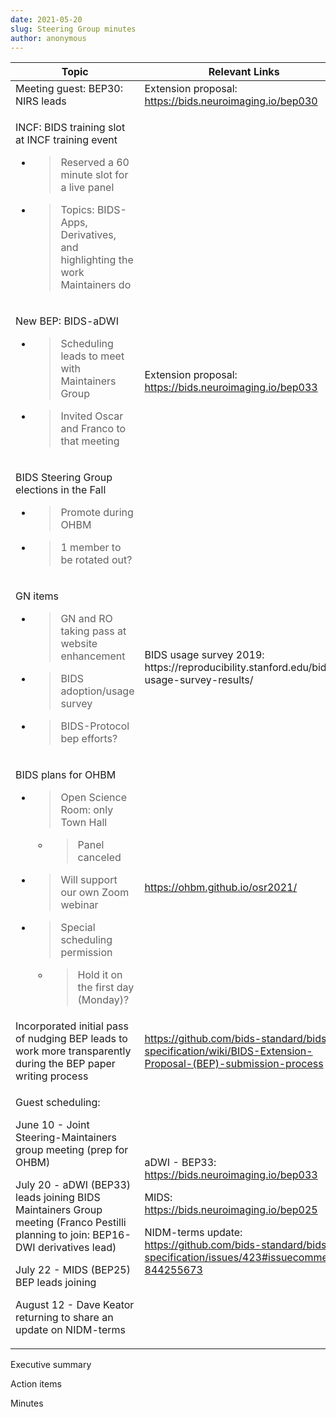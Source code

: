 ```yaml
---
date: 2021-05-20
slug: Steering Group minutes
author: anonymous
---
```









<table>
 <thead>
  <tr class="header">
   <th>
    Topic
   </th>
   <th>
    Relevant Links
   </th>
  </tr>
 </thead>
 <tbody>
  <tr class="odd">
   <td>
    Meeting guest: BEP30: NIRS leads
   </td>
   <td>
    Extension proposal:
    <a href="https://bids.neuroimaging.io/bep030">
     <span class="underline">
      https://bids.neuroimaging.io/bep030
     </span>
    </a>
   </td>
  </tr>
  <tr class="even">
   <td>
    <p>
     INCF: BIDS training slot at INCF training event
    </p>
    <ul>
     <li>
      <blockquote>
       <p>
        Reserved a 60 minute slot for a live panel
       </p>
      </blockquote>
     </li>
     <li>
      <blockquote>
       <p>
        Topics: BIDS-Apps, Derivatives, and highlighting the work Maintainers do
       </p>
      </blockquote>
     </li>
    </ul>
   </td>
   <td>
   </td>
  </tr>
  <tr class="odd">
   <td>
    <p>
     New BEP: BIDS-aDWI
    </p>
    <ul>
     <li>
      <blockquote>
       <p>
        Scheduling leads to meet with Maintainers Group
       </p>
      </blockquote>
     </li>
     <li>
      <blockquote>
       <p>
        Invited Oscar and Franco to that meeting
       </p>
      </blockquote>
     </li>
    </ul>
   </td>
   <td>
    Extension proposal:
    <a href="https://bids.neuroimaging.io/bep033">
     <span class="underline">
      https://bids.neuroimaging.io/bep033
     </span>
    </a>
   </td>
  </tr>
  <tr class="even">
   <td>
    <p>
     BIDS Steering Group elections in the Fall
    </p>
    <ul>
     <li>
      <blockquote>
       <p>
        Promote during OHBM
       </p>
      </blockquote>
     </li>
     <li>
      <blockquote>
       <p>
        1 member to be rotated out?
       </p>
      </blockquote>
     </li>
    </ul>
   </td>
   <td>
   </td>
  </tr>
  <tr class="odd">
   <td>
    <p>
     GN items
    </p>
    <ul>
     <li>
      <blockquote>
       <p>
        GN and RO taking pass at website enhancement
       </p>
      </blockquote>
     </li>
     <li>
      <blockquote>
       <p>
        BIDS adoption/usage survey
       </p>
      </blockquote>
     </li>
     <li>
      <blockquote>
       <p>
        BIDS-Protocol bep efforts?
       </p>
      </blockquote>
     </li>
    </ul>
   </td>
   <td>
    BIDS usage survey 2019: https://reproducibility.stanford.edu/bids-usage-survey-results/
   </td>
  </tr>
  <tr class="even">
   <td>
    <p>
     BIDS plans for OHBM
    </p>
    <ul>
     <li>
      <blockquote>
       <p>
        Open Science Room: only Town Hall
       </p>
      </blockquote>
      <ul>
       <li>
        <blockquote>
         <p>
          Panel canceled
         </p>
        </blockquote>
       </li>
      </ul>
     </li>
     <li>
      <blockquote>
       <p>
        Will support our own Zoom webinar
       </p>
      </blockquote>
     </li>
     <li>
      <blockquote>
       <p>
        Special scheduling permission
       </p>
      </blockquote>
      <ul>
       <li>
        <blockquote>
         <p>
          Hold it on the first day (Monday)?
         </p>
        </blockquote>
       </li>
      </ul>
     </li>
    </ul>
   </td>
   <td>
    <a href="https://ohbm.github.io/osr2021/">
     <span class="underline">
      https://ohbm.github.io/osr2021/
     </span>
    </a>
   </td>
  </tr>
  <tr class="odd">
   <td>
    Incorporated initial pass of nudging BEP leads to work more transparently during the BEP paper writing process
   </td>
   <td>
    <a href="https://github.com/bids-standard/bids-specification/wiki/BIDS-Extension-Proposal-(BEP)-submission-process">
     <span class="underline">
      https://github.com/bids-standard/bids-specification/wiki/BIDS-Extension-Proposal-(BEP)-submission-process
     </span>
    </a>
   </td>
  </tr>
  <tr class="even">
   <td>
    <p>
     Guest scheduling:
    </p>
    <p>
     June 10 - Joint Steering-Maintainers group meeting (prep for OHBM)
    </p>
    <p>
     July 20 - aDWI (BEP33) leads joining BIDS Maintainers Group meeting (Franco Pestilli planning to join: BEP16-DWI derivatives lead)
    </p>
    <p>
     July 22 - MIDS (BEP25) BEP leads joining
    </p>
    <p>
     August 12 - Dave Keator returning to share an update on NIDM-terms
    </p>
   </td>
   <td>
    <p>
     aDWI - BEP33:
     <a href="https://bids.neuroimaging.io/bep033">
      <span class="underline">
       https://bids.neuroimaging.io/bep033
      </span>
     </a>
    </p>
    <p>
     MIDS:
     <a href="https://bids.neuroimaging.io/bep025">
      <span class="underline">
       https://bids.neuroimaging.io/bep025
      </span>
     </a>
    </p>
    <p>
     NIDM-terms update:
     <a href="https://github.com/bids-standard/bids-specification/issues/423#issuecomment-844255673">
      <span class="underline">
       https://github.com/bids-standard/bids-specification/issues/423#issuecomment-844255673
      </span>
     </a>
    </p>
   </td>
  </tr>
 </tbody>
</table>







Executive summary

Action items

Minutes
